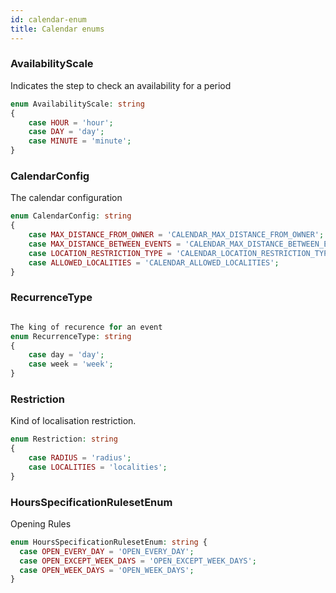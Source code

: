 ```yaml
---
id: calendar-enum
title: Calendar enums
---
```


### AvailabilityScale
Indicates the step to check an availability for a period
```php
enum AvailabilityScale: string
{
    case HOUR = 'hour';
    case DAY = 'day';
    case MINUTE = 'minute';
}
```

### CalendarConfig
The calendar configuration
```php
enum CalendarConfig: string
{
    case MAX_DISTANCE_FROM_OWNER = 'CALENDAR_MAX_DISTANCE_FROM_OWNER';
    case MAX_DISTANCE_BETWEEN_EVENTS = 'CALENDAR_MAX_DISTANCE_BETWEEN_EVENTS';
    case LOCATION_RESTRICTION_TYPE = 'CALENDAR_LOCATION_RESTRICTION_TYPE';
    case ALLOWED_LOCALITIES = 'CALENDAR_ALLOWED_LOCALITIES';
}
```
### RecurrenceType
```php

The king of recurence for an event
enum RecurrenceType: string
{
    case day = 'day';
    case week = 'week';
}
```
### Restriction

Kind of localisation restriction.
```php
enum Restriction: string
{
    case RADIUS = 'radius';
    case LOCALITIES = 'localities';
}
```

### HoursSpecificationRulesetEnum

Opening Rules
```php
enum HoursSpecificationRulesetEnum: string {
  case OPEN_EVERY_DAY = 'OPEN_EVERY_DAY';
  case OPEN_EXCEPT_WEEK_DAYS = 'OPEN_EXCEPT_WEEK_DAYS';
  case OPEN_WEEK_DAYS = 'OPEN_WEEK_DAYS';
}
```